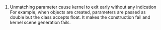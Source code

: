 1. Unmatching parameter cause kernel to exit early without any indication
   For example, when objects are created, parameters are passed as double but the class accepts float. It makes the construction fail and kernel scene generation fails.

